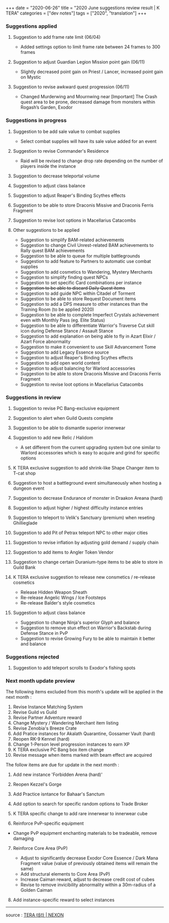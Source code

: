 +++
date = "2020-06-26"
title = "2020 June suggestions review result | K TERA"
categories = ["dev notes"]
tags = ["2020", "translation"]
+++

### Suggestions applied
1. Suggestion to add frame rate limit (06/04)
    - Added settings option to limit frame rate between 24 frames to 300 frames

2. Suggestion to adjust Guardian Legion Mission point gain (06/11)
    - Slightly decreased point gain on Priest / Lancer, increased point gain on Mystic

3. Suggestion to revise awkward quest progression (06/11)
    - Changed Murderwing and Mournwing near [Important] The Crash quest area to be prone, decreased damage from monsters within Rogash’s Garden, Exodor

### Suggestions in progress
1. Suggestion to be add sale value to combat supplies
    - Select combat supplies will have its sale value added for an event

2. Suggestion to revise Commander's Residence
    - Raid will be revised to change drop rate depending on the number of players inside the instance

3. Suggestion to decrease teleportal volume

4. Suggestion to adjust class balance

5. Suggestion to adjust Reaper's Binding Scythes effects

6. Suggestion to be able to store Draconis Missive and Draconis Ferris Fragment

7. Suggestion to revise loot options in Macellarius Catacombs

8. Other suggestions to be applied
    - Suggestion to simplify BAM-related achievements
    - Suggestion to change Civil Unrest-related BAM achievements to Rally quest BAM achievements
    - Suggestion to be able to queue for multiple battlegrounds
    - Suggestion to add feature to Partners to automatic use combat supplies
    - Suggestion to add cosmetics to Wandering, Mystery Merchants
    - Suggestion to simplify finding quest NPCs
    - Suggestion to set specific Card combinations per instance
    - ~~Suggestion to be able to discard Daily Quest items~~
    - Suggestion to add guide NPC within Citadel of Torment
    - Suggestion to be able to store Request Document items
    - Suggestion to add a DPS measure to other instances than the Training Room (to be applied 2020)
    - Suggestion to be able to complete Imperfect Crystals achievement even with Monthly Pass (eg. Elite Status)
    - Suggestion to be able to differentiate Warrior's Traverse Cut skill icon during Defense Stance / Assault Stance
    - Suggestion to add explanation on being able to fly in Azart Elixir / Azart Force abnormality
    - Suggestion to make it convenient to use Skill Advancement Tome
    - Suggestion to add Legacy Essence source
    - Suggestion to adjust Reaper's Binding Scythes effects
    - Suggestion to add open world content
    - Suggestion to adjust balancing for Warlord accessories
    - Suggestion to be able to store Draconis Missive and Draconis Ferris Fragment
    - Suggestion to revise loot options in Macellarius Catacombs

### Suggestions in review
1. Suggestion to revise PC Bang-exclusive equipment

2. Suggestion to alert when Guild Quests complete

3. Suggestion to be able to dismantle superior innerwear

4. Suggestion to add new Relic / Halidom
    - A set different from the current upgrading system but one similar to Warlord accessories which is easy to acquire and grind for specific options

5. K TERA exclusive suggestion to add shrink-like Shape Changer item to T-cat shop

6. Suggestion to host a battleground event simultaneously when hosting a dungeon event

7. Suggestion to decrease Endurance of monster in Draakon Areana (hard)

8. Suggestion to adjust higher / highest difficulty instance entries

9. Suggestion to teleport to Velik's Sanctuary (premium) when reseting Ghillieglade

10. Suggestion to add Pit of Petrax teleport NPC to other major cities

11. Suggestion to revise inflation by adjusting gold demand / supply chain

12. Suggestion to add items to Angler Token Vendor

13. Suggestion to change certain Duranium-type items to be able to store in Guild Bank

14. K TERA exclusive suggestion to release new consmetics / re-release cosmetics
    - Release Hidden Weapon Sheath
    - Re-release Angelic Wings / Ice Footsteps
    - Re-release Balder's style cosmetics

15. Suggestion to adjust class balance
    - Suggestion to change Ninja's superior Glyph and balance
    - Suggestion to remove stun effect on Warrior's Backstab during Defense Stance in PvP
    - Suggestion to revise Growing Fury to be able to maintain it better and balance

### Suggestions rejected
1. Suggestion to add teleport scrolls to Exodor's fishing spots

### Next month update preview
The following items excluded from this month's update will be applied in the next month :
  1. Revise Instance Matching System
  2. Revise Guild vs Guild
  3. Revise Partner Adventure reward
  4. Change Mystery / Wandering Merchant item listing
  5. Revise Zenobia's Breeze Crate
  6. Add Pratice instances for Akalath Quarantine, Gossamer Vault (hard)
  7. Reopen RK-9 Kennel (hard)
  8. Change 1-Person level progression instances to earn XP
  9. K TERA exclusive PC Bang box item change
  10. Revise message when items marked with beam effect are acquired

The follow items are due for update in the next month :

1. Add new instance 'Forbidden Arena (hard)'

2. Reopen Kezzel's Gorge

3. Add Practice isntance for Bahaar's Sanctum

4. Add option to search for specific random options to Trade Broker

5. K TERA specific change to add rare innerwear to innerwear cube

6. Reinforce PvP-specific equipment
  - Change PvP equipment enchanting materials to be tradeable, remove damaging

7. Reinforce Core Area (PvP)
    - Adjust to significantly decrease Exodor Core Essence / Dark Mana Fragment value (value of previously obtained items will remain the same)
    - Add structural elements to Core Area (PvP)
    - Increase Caiman reward, adjust to decrease credit cost of cubes
    - Revise to remove invicibility abnormality within a 30m-radius of a Golden Caiman

8. Add instance-specific reward to select instances

----

source : [TERA 테라 | NEXON](http://tera.nexon.com/news/gmnote/view.aspx?n4ArticleSN=490)
